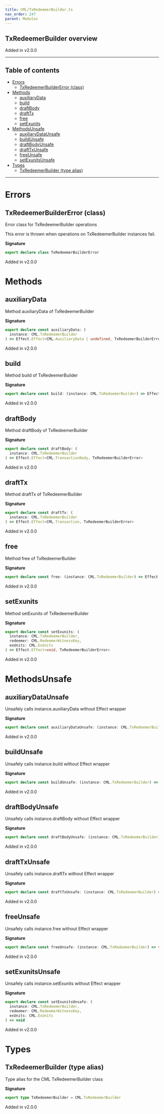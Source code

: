 ```yaml
---
title: CML/TxRedeemerBuilder.ts
nav_order: 247
parent: Modules
---
```


## TxRedeemerBuilder overview

Added in v2.0.0

---

<h2 class="text-delta">Table of contents</h2>

- [Errors](#errors)
  - [TxRedeemerBuilderError (class)](#txredeemerbuildererror-class)
- [Methods](#methods)
  - [auxiliaryData](#auxiliarydata)
  - [build](#build)
  - [draftBody](#draftbody)
  - [draftTx](#drafttx)
  - [free](#free)
  - [setExunits](#setexunits)
- [MethodsUnsafe](#methodsunsafe)
  - [auxiliaryDataUnsafe](#auxiliarydataunsafe)
  - [buildUnsafe](#buildunsafe)
  - [draftBodyUnsafe](#draftbodyunsafe)
  - [draftTxUnsafe](#drafttxunsafe)
  - [freeUnsafe](#freeunsafe)
  - [setExunitsUnsafe](#setexunitsunsafe)
- [Types](#types)
  - [TxRedeemerBuilder (type alias)](#txredeemerbuilder-type-alias)

---

# Errors

## TxRedeemerBuilderError (class)

Error class for TxRedeemerBuilder operations

This error is thrown when operations on TxRedeemerBuilder instances fail.

**Signature**

```ts
export declare class TxRedeemerBuilderError
```

Added in v2.0.0

# Methods

## auxiliaryData

Method auxiliaryData of TxRedeemerBuilder

**Signature**

```ts
export declare const auxiliaryData: (
  instance: CML.TxRedeemerBuilder
) => Effect.Effect<CML.AuxiliaryData | undefined, TxRedeemerBuilderError>
```

Added in v2.0.0

## build

Method build of TxRedeemerBuilder

**Signature**

```ts
export declare const build: (instance: CML.TxRedeemerBuilder) => Effect.Effect<CML.Redeemers, TxRedeemerBuilderError>
```

Added in v2.0.0

## draftBody

Method draftBody of TxRedeemerBuilder

**Signature**

```ts
export declare const draftBody: (
  instance: CML.TxRedeemerBuilder
) => Effect.Effect<CML.TransactionBody, TxRedeemerBuilderError>
```

Added in v2.0.0

## draftTx

Method draftTx of TxRedeemerBuilder

**Signature**

```ts
export declare const draftTx: (
  instance: CML.TxRedeemerBuilder
) => Effect.Effect<CML.Transaction, TxRedeemerBuilderError>
```

Added in v2.0.0

## free

Method free of TxRedeemerBuilder

**Signature**

```ts
export declare const free: (instance: CML.TxRedeemerBuilder) => Effect.Effect<void, TxRedeemerBuilderError>
```

Added in v2.0.0

## setExunits

Method setExunits of TxRedeemerBuilder

**Signature**

```ts
export declare const setExunits: (
  instance: CML.TxRedeemerBuilder,
  redeemer: CML.RedeemerWitnessKey,
  exUnits: CML.ExUnits
) => Effect.Effect<void, TxRedeemerBuilderError>
```

Added in v2.0.0

# MethodsUnsafe

## auxiliaryDataUnsafe

Unsafely calls instance.auxiliaryData without Effect wrapper

**Signature**

```ts
export declare const auxiliaryDataUnsafe: (instance: CML.TxRedeemerBuilder) => CML.AuxiliaryData | undefined
```

Added in v2.0.0

## buildUnsafe

Unsafely calls instance.build without Effect wrapper

**Signature**

```ts
export declare const buildUnsafe: (instance: CML.TxRedeemerBuilder) => CML.Redeemers
```

Added in v2.0.0

## draftBodyUnsafe

Unsafely calls instance.draftBody without Effect wrapper

**Signature**

```ts
export declare const draftBodyUnsafe: (instance: CML.TxRedeemerBuilder) => CML.TransactionBody
```

Added in v2.0.0

## draftTxUnsafe

Unsafely calls instance.draftTx without Effect wrapper

**Signature**

```ts
export declare const draftTxUnsafe: (instance: CML.TxRedeemerBuilder) => CML.Transaction
```

Added in v2.0.0

## freeUnsafe

Unsafely calls instance.free without Effect wrapper

**Signature**

```ts
export declare const freeUnsafe: (instance: CML.TxRedeemerBuilder) => void
```

Added in v2.0.0

## setExunitsUnsafe

Unsafely calls instance.setExunits without Effect wrapper

**Signature**

```ts
export declare const setExunitsUnsafe: (
  instance: CML.TxRedeemerBuilder,
  redeemer: CML.RedeemerWitnessKey,
  exUnits: CML.ExUnits
) => void
```

Added in v2.0.0

# Types

## TxRedeemerBuilder (type alias)

Type alias for the CML TxRedeemerBuilder class

**Signature**

```ts
export type TxRedeemerBuilder = CML.TxRedeemerBuilder
```

Added in v2.0.0
